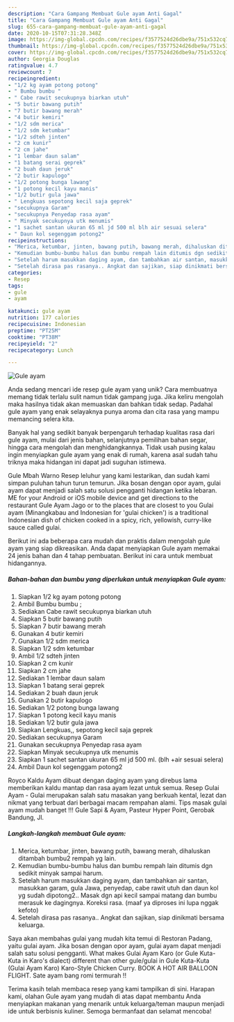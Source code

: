 ```yaml
---
description: "Cara Gampang Membuat Gule ayam Anti Gagal"
title: "Cara Gampang Membuat Gule ayam Anti Gagal"
slug: 655-cara-gampang-membuat-gule-ayam-anti-gagal
date: 2020-10-15T07:31:28.348Z
image: https://img-global.cpcdn.com/recipes/f3577524d26dbe9a/751x532cq70/gule-ayam-foto-resep-utama.jpg
thumbnail: https://img-global.cpcdn.com/recipes/f3577524d26dbe9a/751x532cq70/gule-ayam-foto-resep-utama.jpg
cover: https://img-global.cpcdn.com/recipes/f3577524d26dbe9a/751x532cq70/gule-ayam-foto-resep-utama.jpg
author: Georgia Douglas
ratingvalue: 4.7
reviewcount: 7
recipeingredient:
- "1/2 kg ayam potong potong"
- " Bumbu bumbu "
- " Cabe rawit secukupnya biarkan utuh"
- "5 butir bawang putih"
- "7 butir bawang merah"
- "4 butir kemiri"
- "1/2 sdm merica"
- "1/2 sdm ketumbar"
- "1/2 sdteh jinten"
- "2 cm kunir"
- "2 cm jahe"
- "1 lembar daun salam"
- "1 batang serai geprek"
- "2 buah daun jeruk"
- "2 butir kapulogo"
- "1/2 potong bunga lawang"
- "1 potong kecil kayu manis"
- "1/2 butir gula jawa"
- " Lengkuas sepotong kecil saja geprek"
- "secukupnya Garam"
- "secukupnya Penyedap rasa ayam"
- " Minyak secukupnya utk menumis"
- "1 sachet santan ukuran 65 ml jd 500 ml blh air sesuai selera"
- " Daun kol segenggam potong2"
recipeinstructions:
- "Merica, ketumbar, jinten, bawang putih, bawang merah, dihaluskan ditambah bumbu2 rempah yg lain."
- "Kemudian bumbu-bumbu halus dan bumbu rempah lain ditumis dgn sedikit minyak sampai harum."
- "Setelah harum masukkan daging ayam, dan tambahkan air santan, masukkan garam, gula Jawa, penyedap, cabe rawit utuh dan daun kol yg sudah dipotong2.. Masak dgn api kecil sampai matang dan bumbu merasuk ke dagingnya. Koreksi rasa. (maaf ya diproses ini lupa nggak kefoto)"
- "Setelah dirasa pas rasanya.. Angkat dan sajikan, siap dinikmati bersama keluarga."
categories:
- Resep
tags:
- gule
- ayam

katakunci: gule ayam 
nutrition: 177 calories
recipecuisine: Indonesian
preptime: "PT25M"
cooktime: "PT38M"
recipeyield: "2"
recipecategory: Lunch

---
```



![Gule ayam](https://img-global.cpcdn.com/recipes/f3577524d26dbe9a/751x532cq70/gule-ayam-foto-resep-utama.jpg)

Anda sedang mencari ide resep gule ayam yang unik? Cara membuatnya memang tidak terlalu sulit namun tidak gampang juga. Jika keliru mengolah maka hasilnya tidak akan memuaskan dan bahkan tidak sedap. Padahal gule ayam yang enak selayaknya punya aroma dan cita rasa yang mampu memancing selera kita.

Banyak hal yang sedikit banyak berpengaruh terhadap kualitas rasa dari gule ayam, mulai dari jenis bahan, selanjutnya pemilihan bahan segar, hingga cara mengolah dan menghidangkannya. Tidak usah pusing kalau ingin menyiapkan gule ayam yang enak di rumah, karena asal sudah tahu triknya maka hidangan ini dapat jadi suguhan istimewa.

Gule Mbah Warno Resep leluhur yang kami lestarikan, dan sudah kami simpan puluhan tahun turun temurun. Jika bosan dengan opor ayam, gulai ayam dapat menjadi salah satu solusi pengganti hidangan ketika lebaran. ME for your Android or iOS mobile device and get directions to the restaurant Gule Ayam Jago or to the places that are closest to you Gulai ayam (Minangkabau and Indonesian for &#39;gulai chicken&#39;) is a traditional Indonesian dish of chicken cooked in a spicy, rich, yellowish, curry-like sauce called gulai.


Berikut ini ada beberapa cara mudah dan praktis dalam mengolah gule ayam yang siap dikreasikan. Anda dapat menyiapkan Gule ayam memakai 24 jenis bahan dan 4 tahap pembuatan. Berikut ini cara untuk membuat hidangannya.

<!--inarticleads1-->

##### Bahan-bahan dan bumbu yang diperlukan untuk menyiapkan Gule ayam:

1. Siapkan 1/2 kg ayam potong potong
1. Ambil  Bumbu bumbu ;
1. Sediakan  Cabe rawit secukupnya biarkan utuh
1. Siapkan 5 butir bawang putih
1. Siapkan 7 butir bawang merah
1. Gunakan 4 butir kemiri
1. Gunakan 1/2 sdm merica
1. Siapkan 1/2 sdm ketumbar
1. Ambil 1/2 sdteh jinten
1. Siapkan 2 cm kunir
1. Siapkan 2 cm jahe
1. Sediakan 1 lembar daun salam
1. Siapkan 1 batang serai geprek
1. Sediakan 2 buah daun jeruk
1. Gunakan 2 butir kapulogo
1. Sediakan 1/2 potong bunga lawang
1. Siapkan 1 potong kecil kayu manis
1. Sediakan 1/2 butir gula jawa
1. Siapkan  Lengkuas,, sepotong kecil saja geprek
1. Sediakan secukupnya Garam
1. Gunakan secukupnya Penyedap rasa ayam
1. Siapkan  Minyak secukupnya utk menumis
1. Siapkan 1 sachet santan ukuran 65 ml jd 500 ml. (blh +air sesuai selera)
1. Ambil  Daun kol segenggam potong2


Royco Kaldu Ayam dibuat dengan daging ayam yang direbus lama memberikan kaldu mantap dan rasa ayam lezat untuk semua. Resep Gulai Ayam - Gulai merupakan salah satu masakan yang berkuah kental, lezat dan nikmat yang terbuat dari berbagai macam rempahan alami. Tips masak gulai ayam mudah banget !!! Gule Sapi &amp; Ayam, Pasteur Hyper Point, Gerobak Bandung, Jl. 

<!--inarticleads2-->

##### Langkah-langkah membuat Gule ayam:

1. Merica, ketumbar, jinten, bawang putih, bawang merah, dihaluskan ditambah bumbu2 rempah yg lain.
1. Kemudian bumbu-bumbu halus dan bumbu rempah lain ditumis dgn sedikit minyak sampai harum.
1. Setelah harum masukkan daging ayam, dan tambahkan air santan, masukkan garam, gula Jawa, penyedap, cabe rawit utuh dan daun kol yg sudah dipotong2.. Masak dgn api kecil sampai matang dan bumbu merasuk ke dagingnya. Koreksi rasa. (maaf ya diproses ini lupa nggak kefoto)
1. Setelah dirasa pas rasanya.. Angkat dan sajikan, siap dinikmati bersama keluarga.


Saya akan membahas gulai yang mudah kita temui di Restoran Padang, yaitu gulai ayam. Jika bosan dengan opor ayam, gulai ayam dapat menjadi salah satu solusi pengganti. What makes Gulai Ayam Karo (or Gule Kuta-Kuta in Karo&#39;s dialect) different than other gule/gulai in Gule Kuta-Kuta (Gulai Ayam Karo) Karo-Style Chicken Curry. BOOK A HOT AIR BALLOON FLIGHT. Sate ayam bang romi termurah !! 

Terima kasih telah membaca resep yang kami tampilkan di sini. Harapan kami, olahan Gule ayam yang mudah di atas dapat membantu Anda menyiapkan makanan yang menarik untuk keluarga/teman maupun menjadi ide untuk berbisnis kuliner. Semoga bermanfaat dan selamat mencoba!
